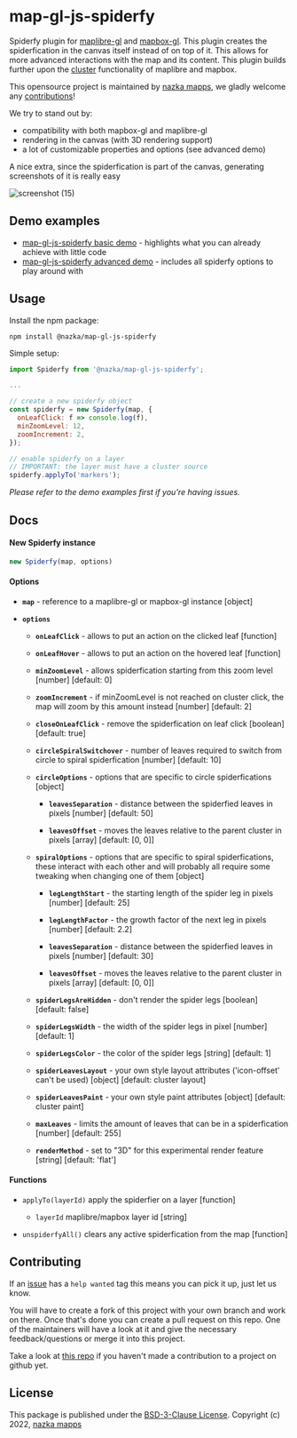 # map-gl-js-spiderfy
Spiderfy plugin for [maplibre-gl](https://maplibre.org/) and [mapbox-gl](https://www.mapbox.com/mapbox-gljs). This plugin creates the spiderfication in the canvas
itself instead of on top of it. This allows for more advanced interactions with the map and its content. This plugin builds further upon the [cluster](https://maplibre.org/maplibre-gl-js-docs/style-spec/sources/#geojson-cluster) functionality of maplibre and mapbox.

This opensource project is maintained by [nazka mapps](https://www.nazka.be/en/), we gladly welcome any [contributions](https://github.com/nazka/map-gl-js-spiderfy#contributing)!

We try to stand out by:
- compatibility with both mapbox-gl and maplibre-gl
- rendering in the canvas (with 3D rendering support)
- a lot of customizable properties and options (see advanced demo)

A nice extra, since the spiderfication is part of the canvas, generating screenshots of it is really easy

![screenshot (15)](https://user-images.githubusercontent.com/9056487/153424126-016bacd1-5e8c-4cbc-9607-8a8a9943e7a3.PNG)

## Demo examples
- [map-gl-js-spiderfy basic demo](https://codepen.io/nazka-mapps/full/YzroBBm) - highlights what you can already achieve with little code
- [map-gl-js-spiderfy advanced demo](https://codepen.io/nazka-mapps/full/KKXjJYX) - includes all spiderfy options to play around with

## Usage
Install the npm package:
```
npm install @nazka/map-gl-js-spiderfy
```
Simple setup:
```js
import Spiderfy from '@nazka/map-gl-js-spiderfy';

...

// create a new spiderfy object
const spiderfy = new Spiderfy(map, {
  onLeafClick: f => console.log(f),
  minZoomLevel: 12,
  zoomIncrement: 2,
});

// enable spiderfy on a layer
// IMPORTANT: the layer must have a cluster source
spiderfy.applyTo('markers');
```
*Please refer to the demo examples first if you're having issues.*

## Docs
#### New Spiderfy instance
```js
new Spiderfy(map, options)
```

#### Options
- **`map`** - reference to a maplibre-gl or mapbox-gl instance [object]

- **`options`**
  - **`onLeafClick`** - allows to put an action on the clicked leaf [function]

  - **`onLeafHover`** - allows to put an action on the hovered leaf [function]

  - **`minZoomLevel`** - allows spiderfication starting from this zoom level [number] [default: 0]

  - **`zoomIncrement`** - if minZoomLevel is not reached on cluster click, the map will zoom by this amount instead [number] [default: 2]
  
  - **`closeOnLeafClick`** - remove the spiderfication on leaf click [boolean] [default: true]
  
  - **`circleSpiralSwitchover`** - number of leaves required to switch from circle to spiral spiderfication [number] [default: 10]
  
  - **`circleOptions`** - options that are specific to circle spiderfications [object]
  
    - **`leavesSeparation`** - distance between the spiderfied leaves in pixels [number] [default: 50]
    
    - **`leavesOffset`** - moves the leaves relative to the parent cluster in pixels [array] [default: [0, 0]]
  
  - **`spiralOptions`** - options that are specific to spiral spiderfications, these interact with each other and will probably all require some tweaking when changing one of them [object]
  
    - **`legLengthStart`** - the starting length of the spider leg in pixels [number] [default: 25]
    
    - **`legLengthFactor`** - the growth factor of the next leg in pixels [number] [default: 2.2]
    
    - **`leavesSeparation`** - distance between the spiderfied leaves in pixels [number] [default: 30]
    
    - **`leavesOffset`** - moves the leaves relative to the parent cluster in pixels [array] [default: [0, 0]]
  
  - **`spiderLegsAreHidden`** - don't render the spider legs [boolean] [default: false]
  
  - **`spiderLegsWidth`** - the width of the spider legs in pixel [number] [default: 1]
  
  - **`spiderLegsColor`** - the color of the spider legs [string] [default: 1]
  
  - **`spiderLeavesLayout`** - your own style layout attributes ('icon-offset' can't be used) [object] [default: cluster layout]
  
  - **`spiderLeavesPaint`** - your own style paint attributes [object] [default: cluster paint]
  
  - **`maxLeaves`** - limits the amount of leaves that can be in a spiderfication [number] [default: 255]
  
  - **`renderMethod`** - set to "3D" for this experimental render feature [string] [default: 'flat']

#### Functions
- `applyTo(layerId)` apply the spiderfier on a layer [function]

  - `layerId` maplibre/mapbox layer id [string]

- `unspiderfyAll()` clears any active spiderfication from the map [function]

## Contributing
If an [issue](https://github.com/nazka/map-gl-js-spiderfy/issues) has a `help wanted` tag this means you can pick it up, just let us know.

You will have to create a fork of this project with your own branch and work on there. Once that's done you can create a pull request on this repo. One of the maintainers will have a look at it and give the necessary feedback/questions or merge it into this project. 

Take a look at [this repo](https://github.com/firstcontributions/first-contributions) if you haven't made a contribution to a project on github yet.

## License
This package is published under the [BSD-3-Clause License](https://github.com/nazka/map-gl-js-spiderfy/blob/dev/LICENSE).
Copyright (c) 2022, [nazka mapps](https://www.nazka.be/en/)

